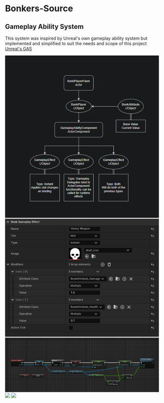 # Bonkers-Source

## Gameplay Ability System
This system was inspired by Unreal's own gameplay ability system but implemented and simplified to suit the needs and scope of this project
[Unreal's GAS](https://github.com/tranek/GASDocumentation/)

![](Images/structure.png?raw=true)
![](Images/gas.png?raw=true)
![](Images/gameplay_effect.png?raw=true)
![](Images/hitdetection.png?raw=true)
![](Images/hellobonking.png?raw=true)
